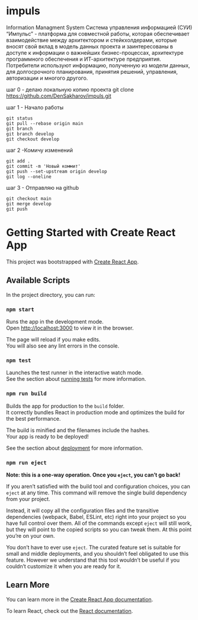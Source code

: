 # impuls
Information Managment System
Система управления информацией (СУИ) “Импульс” - платформа для совместной работы, которая обеспечивает взаимодействие между архитектором и стейкхолдерами, которые вносят свой вклад в модель данных проекта и заинтересованы в доступе к информации о важнейших бизнес-процессах, архитектуре программного обеспечения и ИТ-архитектуре предприятия. Потребители используют информацию, полученную из модели данных, для долгосрочного планирования, принятия решений, управления, авторизации и многого другого.

шаг 0 - делаю локальную копию проекта
git clone https://github.com/DenSakharov/impuls.git

шаг 1 - Начало работы
```
git status
git pull --rebase origin main
git branch
git branch develop
git checkout develop
```
шаг 2 -Комичу изменений 
```
git add .
git commit -m 'Новый коммит'
git push --set-upstream origin develop
git log --oneline
```
шаг 3 - Отправляю на github
```
git checkout main
git merge develop
git push
```


# Getting Started with Create React App

This project was bootstrapped with [Create React App](https://github.com/facebook/create-react-app).

## Available Scripts

In the project directory, you can run:

### `npm start`

Runs the app in the development mode.\
Open [http://localhost:3000](http://localhost:3000) to view it in the browser.

The page will reload if you make edits.\
You will also see any lint errors in the console.

### `npm test`

Launches the test runner in the interactive watch mode.\
See the section about [running tests](https://facebook.github.io/create-react-app/docs/running-tests) for more information.

### `npm run build`

Builds the app for production to the `build` folder.\
It correctly bundles React in production mode and optimizes the build for the best performance.

The build is minified and the filenames include the hashes.\
Your app is ready to be deployed!

See the section about [deployment](https://facebook.github.io/create-react-app/docs/deployment) for more information.

### `npm run eject`

**Note: this is a one-way operation. Once you `eject`, you can’t go back!**

If you aren’t satisfied with the build tool and configuration choices, you can `eject` at any time. This command will remove the single build dependency from your project.

Instead, it will copy all the configuration files and the transitive dependencies (webpack, Babel, ESLint, etc) right into your project so you have full control over them. All of the commands except `eject` will still work, but they will point to the copied scripts so you can tweak them. At this point you’re on your own.

You don’t have to ever use `eject`. The curated feature set is suitable for small and middle deployments, and you shouldn’t feel obligated to use this feature. However we understand that this tool wouldn’t be useful if you couldn’t customize it when you are ready for it.

## Learn More

You can learn more in the [Create React App documentation](https://facebook.github.io/create-react-app/docs/getting-started).

To learn React, check out the [React documentation](https://reactjs.org/).
